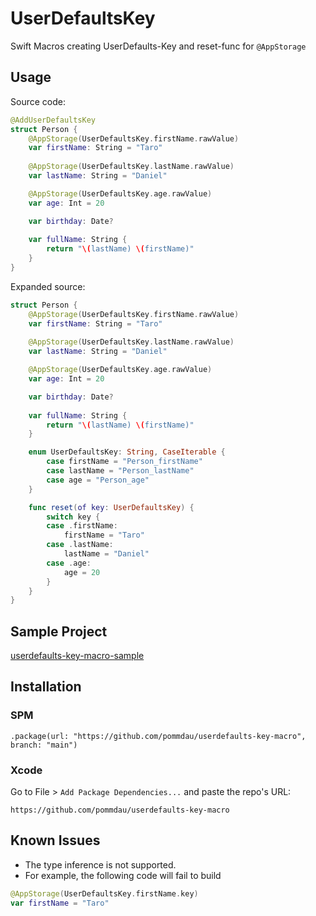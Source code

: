 # UserDefaultsKey
Swift Macros creating UserDefaults-Key and reset-func for `@AppStorage`

## Usage

Source code:

```swift
@AddUserDefaultsKey
struct Person {
    @AppStorage(UserDefaultsKey.firstName.rawValue)
    var firstName: String = "Taro"
    
    @AppStorage(UserDefaultsKey.lastName.rawValue)
    var lastName: String = "Daniel"

    @AppStorage(UserDefaultsKey.age.rawValue)
    var age: Int = 20

    var birthday: Date?
    
    var fullName: String {
        return "\(lastName) \(firstName)"
    }
}
```

Expanded source:

```swift
struct Person {
    @AppStorage(UserDefaultsKey.firstName.rawValue)
    var firstName: String = "Taro"
    
    @AppStorage(UserDefaultsKey.lastName.rawValue)
    var lastName: String = "Daniel"

    @AppStorage(UserDefaultsKey.age.rawValue)
    var age: Int = 20

    var birthday: Date?
    
    var fullName: String {
        return "\(lastName) \(firstName)"
    }

    enum UserDefaultsKey: String, CaseIterable {
        case firstName = "Person_firstName"
        case lastName = "Person_lastName"
        case age = "Person_age"
    }

    func reset(of key: UserDefaultsKey) {
        switch key {
        case .firstName:
            firstName = "Taro"
        case .lastName:
            lastName = "Daniel"
        case .age:
            age = 20
        }
    }
}
```

## Sample Project

[userdefaults\-key\-macro\-sample](https://github.com/pommdau/userdefaults-key-macro-sample/tree/main)

## Installation

### SPM

```
.package(url: "https://github.com/pommdau/userdefaults-key-macro", branch: "main")
```

### Xcode
Go to File > `Add Package Dependencies...` and paste the repo's URL:

```
https://github.com/pommdau/userdefaults-key-macro
```
## Known Issues
- The type inference is not supported.
- For example, the following code will fail to build

```swift
@AppStorage(UserDefaultsKey.firstName.key)
var firstName = "Taro"
```

